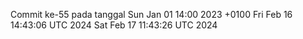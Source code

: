 Commit ke-55 pada tanggal Sun Jan 01 14:00 2023 +0100
Fri Feb 16 14:43:06 UTC 2024
Sat Feb 17 11:43:26 UTC 2024
